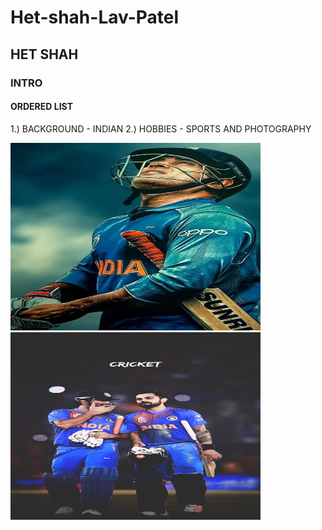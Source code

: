 # Het-shah-Lav-Patel
## HET SHAH
### INTRO
#### ORDERED LIST 
1.) BACKGROUND - INDIAN
2.) HOBBIES - SPORTS AND PHOTOGRAPHY





<img src="images/IMG1.jpg" alt="Image Alt Text" width="400" height="300">
















<img src="images/IMG2.jpg" alt="Image Alt Text" width="400" height="300">


